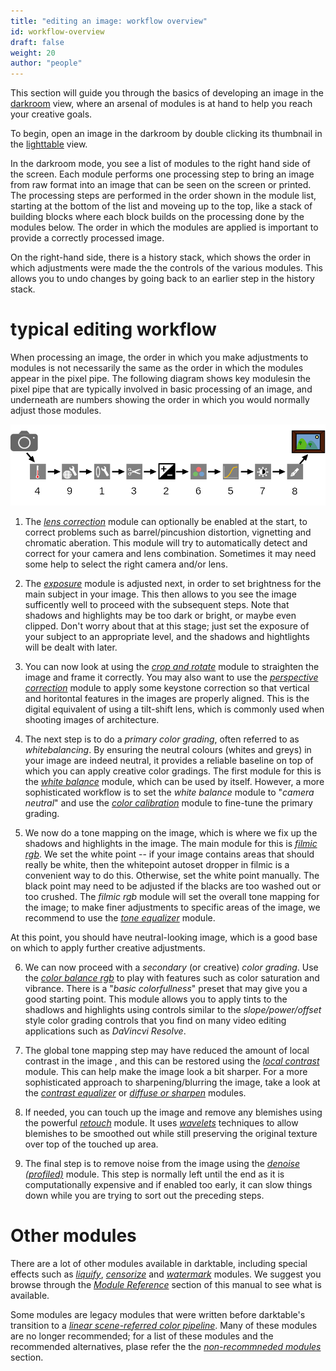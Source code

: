 ```yaml
---
title: "editing an image: workflow overview"
id: workflow-overview
draft: false
weight: 20
author: "people"
---
```


This section will guide you through the basics of developing an image in the [darkroom](../../darkroom/_index.md) view, where an arsenal of modules is at hand to help you reach your creative goals.

To begin, open an image in the darkroom by double clicking its thumbnail in the [lighttable](../../lighttable/_index.md) view. 

In the darkroom mode, you see a list of modules to the right hand side of the screen. Each module performs one processing step to bring an image from raw format into an image that can be seen on the screen or printed. The processing steps are performed in the order shown in the module list, starting at the bottom of the list and moveing up to the top, like a stack of building blocks where each block builds on the processing done by the modules below. The order in which the modules are applied is important to provide a correctly processed image.

On the right-hand side, there is a history stack, which shows the order in which adjustments were made the the controls of the various modules. This allows you to undo changes by going back to an earlier step in the history stack.

# typical editing workflow

When processing an image, the order in which you make adjustments to modules is not necessarily the same as the order in which the modules appear in the pixel pipe. The following diagram shows key modulesin the pixel pipe that are typically involved in basic processing of an image, and underneath are numbers showing the order in which you would normally adjust those modules.

![edit-overview](./edit-overview/edit-overview.png#w100)

1. The [_lens correction_](../../module-reference/processing-modules/lens-correction.md) module can optionally be enabled at the start, to correct problems such as barrel/pincushion distortion, vignetting and chromatic aberation. This module will try to automatically detect and correct for your camera and lens combination. Sometimes it may need some help to select the right camera and/or lens.

2. The [_exposure_](../../module-reference/processing-modules/exposure.md) module is adjusted next, in order to set brightness for the main subject in your image. This then allows to you see the image sufficently well to proceed with the subsequent steps. Note that shadows and highlights may be too dark or bright, or maybe even clipped. Don't worry about that at this stage; just set the exposure of your subject to an appropriate level, and the shadows and hightlights will be dealt with later.

3. You can now look at using the [_crop and rotate_](../../../module-reference/processing-modules/crop-rotate.md) module to straighten the image and frame it correctly. You may also want to use the [_perspective correction_](../../module-reference/processing-modules/perspective-correction.md) module to apply some keystone correction so that vertical and horitontal features in the images are properly aligned. This is the digital equivalent of using a tilt-shift lens, which is commonly used when shooting images of architecture.

4. The next step is to do a _primary color grading_, often referred to as _whitebalancing_. By ensuring the neutral colours (whites and greys) in your image are indeed neutral, it provides a reliable baseline on top of which you can apply creative color gradings. The first module for this is the [_white balance_](../../module-reference/processing-modules/white-balance.md) module, which can be used by itself. However, a more sophisticated workflow is to set the _white balance_ module to "_camera neutral_" and use the [_color calibration_](../../module-reference/processing-modules/color-calibration.md) module to fine-tune the primary grading.

5. We now do a tone mapping on the image, which is where we fix up the shadows and highlights in the image. The main module for this is [_filmic rgb_](../../module-reference/processing-modules/filmic-rgb.md). We set the white point -- if your image contains areas that should really be white, then the whitepoint autoset dropper in filmic is a convenient way to do this. Otherwise, set the white point manually. The black point may need to be adjusted if the blacks are too washed out or too crushed. The _filmic rgb_ module will set the overall tone mapping for the image; to make finer adjustments to specific areas of the image, we recommend to use the [_tone equalizer_](../../module-reference/processing-modules/tone-equalizer.md) module.

At this point, you should have neutral-looking image, which is a good base on which to apply further creative adjustments.

6. We can now proceed with a _secondary_ (or creative) _color grading_. Use the [_color balance rgb_](../../module-reference/processing-modules/color-balance-rgb.md) to play with features such as color saturation and vibrance. There is a "_basic colorfullness_" preset that may give you a good starting point. This module allows you to apply tints to the shadlows and highlights using controls similar to the _slope/power/offset_ style color grading controls that you find on many video editing applications such as _DaVincvi Resolve_.

7. The global tone mapping step may have reduced the amount of local contrast in the image , and this can be restored using the [_local contrast_](../../module-reference/processing-modules/local-contrast.md) module. This can help make the image look a bit sharper. For a more sophisticated approach to sharpening/blurring the image, take a look at the [_contrast equalizer_](../../module-reference/processing-modules/contrast-equalizer.md) or [_diffuse or sharpen_](../../module-reference/processing-modules/diffuse.md) modules.

8. If needed, you can touch up the image and remove any blemishes using the powerful [_retouch_](../../module-reference/processing-modules/retouch.md) module. It uses [_wavelets_](../../darkroom/processing-modules/wavelets.md) techniques to allow blemishes to be smoothed out while still preserving the original texture over top of the touched up area.

9. The final step is to remove noise from the image using the [_denoise (profiled)_](../../module-reference/processing-modules/denoise-profiled.md) module. This step is normally left until the end as it is computationally expensive and if enabled too early, it can slow things down while you are trying to sort out the preceding steps.

# Other modules

There are a lot of other modules available in darktable, including special effects such as [_liquify_](../../module-reference/processing-modules/liquify.md), [_censorize_](../../module-reference/processing-modules/censorize.md) and [_watermark_](../../module-reference/processing-modules/watermark.md) modules. We suggest you browse through the [_Module Reference_](../../module-reference/processing-modules/_index.md) section of this manual to see what is available.

Some modules are legacy modules that were written before darktable's transition to a [_linear scene-referred color pipeline_](../../special-topics/color-pipeline.md). Many of these modules are no longer recommended; for a list of these modules and the recommended alternatives, plase refer the the [_non-recommneded modules_](../../special-topics/non-recommended-modules.md) section.

